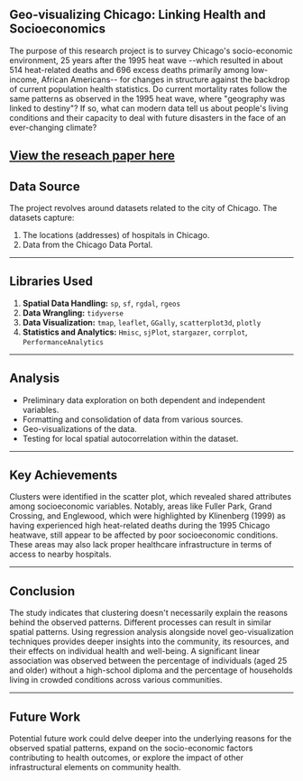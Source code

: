 ## Geo-visualizing Chicago: Linking Health and Socioeconomics

The purpose of this research project is to survey Chicago's socio-economic environment, 25 years after the 1995 heat wave --which resulted in about 514 heat-related deaths and 696 excess deaths primarily among low-income, African Americans-- for changes in structure against the backdrop of current population health statistics. Do current mortality rates follow the same patterns as observed in the 1995 heat wave, where "geography was linked to destiny"? If so, what can modern data tell us about people's living conditions and their capacity to deal with future disasters in the face of an ever-changing climate? 

[View the reseach paper here](Final_Project_JC.pdf)
---
## Data Source
The project revolves around datasets related to the city of Chicago. The datasets capture:

1. The locations (addresses) of hospitals in Chicago.
2. Data from the Chicago Data Portal.
---

## Libraries Used
1. **Spatial Data Handling:** `sp`, `sf`, `rgdal`, `rgeos`
2. **Data Wrangling:** `tidyverse`
3. **Data Visualization:** `tmap`, `leaflet`, `GGally`, `scatterplot3d`, `plotly`
4. **Statistics and Analytics:** `Hmisc`, `sjPlot`, `stargazer`, `corrplot`, `PerformanceAnalytics`

---
## Analysis
- Preliminary data exploration on both dependent and independent variables.
- Formatting and consolidation of data from various sources.
- Geo-visualizations of the data.
- Testing for local spatial autocorrelation within the dataset.
---

## Key Achievements
Clusters were identified in the scatter plot, which revealed shared attributes among socioeconomic variables. Notably, areas like Fuller Park, Grand Crossing, and Englewood, which were highlighted by Klinenberg (1999) as having experienced high heat-related deaths during the 1995 Chicago heatwave, still appear to be affected by poor socioeconomic conditions. These areas may also lack proper healthcare infrastructure in terms of access to nearby hospitals.

---

## Conclusion
The study indicates that clustering doesn't necessarily explain the reasons behind the observed patterns. Different processes can result in similar spatial patterns. Using regression analysis alongside novel geo-visualization techniques provides deeper insights into the community, its resources, and their effects on individual health and well-being. A significant linear association was observed between the percentage of individuals (aged 25 and older) without a high-school diploma and the percentage of households living in crowded conditions across various communities.

---

## Future Work
Potential future work could delve deeper into the underlying reasons for the observed spatial patterns, expand on the socio-economic factors contributing to health outcomes, or explore the impact of other infrastructural elements on community health.

